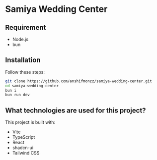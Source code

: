 # Samiya Wedding Center

## Requirement
  - Node.js
  - bun

## Installation
Follow these steps:

```sh
git clone https://github.com/anshifmonzz/samiya-wedding-center.git
cd samiya-wedding-center
bun i
bun run dev
```

## What technologies are used for this project?

This project is built with:

- Vite
- TypeScript
- React
- shadcn-ui
- Tailwind CSS
